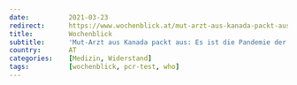 ```yaml
---
date:          2021-03-23
redirect:      https://www.wochenblick.at/mut-arzt-aus-kanada-packt-aus-es-ist-die-pandemie-der-oligarchen/
title:         Wochenblick
subtitle:      'Mut-Arzt aus Kanada packt aus: Es ist die Pandemie der Oligarchen'
country:       AT
categories:    [Medizin, Widerstand]
tags:          [wochenblick, pcr-test, who]
---
```

